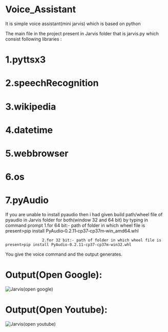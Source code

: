 # Voice_Assistant
It is simple voice assistant(mini jarvis) which is based on python 

The main file in the project present in Jarvis folder that is jarvis.py which consist following libraries :

# 1.pyttsx3
# 2.speechRecognition
# 3.wikipedia
# 4.datetime
# 5.webbrowser
# 6.os
# 7.pyAudio

If you are unable to install pyaudio then i had given build path/wheel file of pyaudio in Jarvis folder for both(window 32 and 64 bit) by typing in command prompt
                    1.for 64 bit:- path of folder in which wheel file is present>pip install PyAudio‑0.2.11‑cp37‑cp37m‑win_amd64.whl
                                       
                    2.for 32 bit:- path of folder in which wheel file is present>pip install PyAudio‑0.2.11‑cp37‑cp37m‑win32.whl

You give the voice command and the output generates.                                     

# Output(Open Google):

![Jarvis(open google)](https://user-images.githubusercontent.com/66818761/84494111-8c907180-acc6-11ea-9666-adc1c7f3f34e.png)


# Output(Open Youtube):

![Jarvis(open youtube)](https://user-images.githubusercontent.com/66818761/84494187-adf15d80-acc6-11ea-9b56-dc36133b0c30.png)


